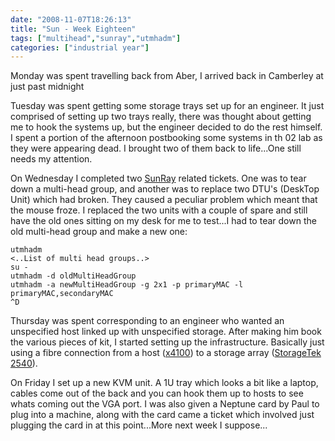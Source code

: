 ```yaml
---
date: "2008-11-07T18:26:13"
title: "Sun - Week Eighteen"
tags: ["multihead","sunray","utmhadm"]
categories: ["industrial year"]
---
```


Monday was spent travelling back from Aber, I arrived back in Camberley at just past midnight
<!--more-->
Tuesday was spent getting some storage trays set up for an engineer. It just comprised of setting up two trays really, there was thought about getting me to hook the systems up, but the engineer decided to do the rest himself.
I spent a portion of the afternoon postbooking some systems in th 02 lab as they were appearing dead. I brought two of them back to life...One still needs my attention.

On Wednesday I completed two [SunRay][1] related tickets. One was to tear down a multi-head group, and another was to replace two DTU's (DeskTop Unit) which had broken. They caused a peculiar problem which meant that the mouse froze. I replaced the two units with a couple of spare and still have the old ones sitting on my desk for me to test...I had to tear down the old multi-head group and make a new one:

```
utmhadm
<..List of multi head groups..>
su -
utmhadm -d oldMultiHeadGroup
utmhadm -a newMultiHeadGroup -g 2x1 -p primaryMAC -l primaryMAC,secondaryMAC
^D
```

Thursday was spent corresponding to an engineer who wanted an unspecified host linked up with unspecified storage. After making him book the various pieces of kit, I started setting up the infrastructure. Basically just using a fibre connection from a host ([x4100][2]) to a storage array ([StorageTek 2540][3]).

On Friday I set up a new KVM unit. A 1U tray which looks a bit like a laptop, cables come out of the back and you can hook them up to hosts to see whats coming out the VGA port.
I was also given a Neptune card by Paul to plug into a machine, along with the card came a ticket which involved just plugging the card in at this point...More next week I suppose...

  [1]: http://www.sun.com/software/index.jsp?cat=Desktop&tab=3&subcat=Sun%20Ray%20Clients
  [2]: http://www.sun.com/servers/entry/x4100/
  [3]: http://www.sun.com/storage/disk_systems/workgroup/2540/
